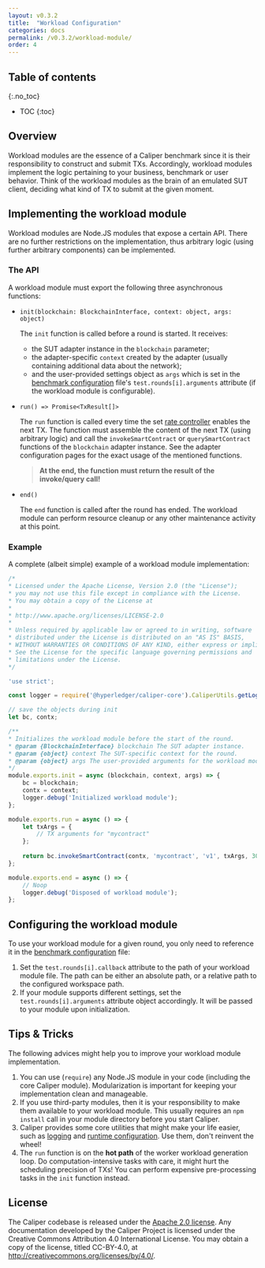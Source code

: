 ```yaml
---
layout: v0.3.2
title:  "Workload Configuration"
categories: docs
permalink: /v0.3.2/workload-module/
order: 4
---
```


## Table of contents
{:.no_toc}

- TOC
{:toc}

## Overview

Workload modules are the essence of a Caliper benchmark since it is their responsibility to construct and submit TXs. Accordingly, workload modules implement the logic pertaining to your business, benchmark or user behavior. Think of the workload modules as the brain of an emulated SUT client, deciding what kind of TX to submit at the given moment.

## Implementing the workload module

Workload modules are Node.JS modules that expose a certain API. There are no further restrictions on the implementation, thus arbitrary logic (using further arbitrary components) can be implemented.

### The API

A workload module must export the following three asynchronous functions:

* `init(blockchain: BlockchainInterface, context: object, args: object)`
  
  The `init` function is called before a round is started. It receives:
  * the SUT adapter instance in the `blockchain` parameter;
  * the adapter-specific `context` created by the adapter (usually containing additional data about the network);
  * and the user-provided settings object as `args` which is set in the [benchmark configuration](./BenchmarkConfiguration.md#benchmark-test-settings) file's `test.rounds[i].arguments` attribute (if the workload module is configurable).
* `run() => Promise<TxResult[]>`

  The `run` function is called every time the set [rate controller](./Rate_Controllers.md) enables the next TX. The function must assemble the content of the next TX (using arbitrary logic) and call the `invokeSmartContract` or `querySmartContract` functions of the `blockchain` adapter instance. See the adapter configuration pages for the exact usage of the mentioned functions.
  > __At the end, the function must return the result of the invoke/query call!__
* `end()`

  The `end` function is called after the round has ended. The workload module can perform resource cleanup or any other maintenance activity at this point.

### Example

A complete (albeit simple) example of a workload module implementation:

```js
/*
* Licensed under the Apache License, Version 2.0 (the "License");
* you may not use this file except in compliance with the License.
* You may obtain a copy of the License at
*
* http://www.apache.org/licenses/LICENSE-2.0
*
* Unless required by applicable law or agreed to in writing, software
* distributed under the License is distributed on an "AS IS" BASIS,
* WITHOUT WARRANTIES OR CONDITIONS OF ANY KIND, either express or implied.
* See the License for the specific language governing permissions and
* limitations under the License.
*/

'use strict';

const logger = require('@hyperledger/caliper-core').CaliperUtils.getLogger('my-module');

// save the objects during init
let bc, contx;

/**
* Initializes the workload module before the start of the round.
* @param {BlockchainInterface} blockchain The SUT adapter instance.
* @param {object} context The SUT-specific context for the round.
* @param {object} args The user-provided arguments for the workload module.
*/
module.exports.init = async (blockchain, context, args) => {
    bc = blockchain;
    contx = context;
    logger.debug('Initialized workload module');
};

module.exports.run = async () => {
    let txArgs = {
        // TX arguments for "mycontract"
    };
    
    return bc.invokeSmartContract(contx, 'mycontract', 'v1', txArgs, 30);
};

module.exports.end = async () => {
    // Noop
    logger.debug('Disposed of workload module');
};
```

## Configuring the workload module

To use your workload module for a given round, you only need to reference it in the [benchmark configuration](./BenchmarkConfiguration.md#benchmark-test-settings) file:
1. Set the `test.rounds[i].callback` attribute to the path of your workload module file. The path can be either an absolute path, or a relative path to the configured workspace path.
2. If your module supports different settings, set the `test.rounds[i].arguments` attribute object accordingly. It will be passed to your module upon initialization.

## Tips & Tricks

The following advices might help you to improve your workload module implementation.

1. You can use (`require`) any Node.JS module in your code (including the core Caliper module). Modularization is important for keeping your implementation clean and manageable.
2. If you use third-party modules, then it is your responsibility to make them available to your workload module. This usually requires an `npm install` call in your module directory before you start Caliper.
3. Caliper provides some core utilities that might make your life easier, such as [logging](./Logging_Control.md) and [runtime configuration](./Runtime_Configuration.md). Use them, don't reinvent the wheel! 
4. The `run` function is on the __hot path__ of the worker workload generation loop. Do computation-intensive tasks with care, it might hurt the scheduling precision of TXs! You can perform expensive pre-processing tasks in the `init` function instead. 

## License
The Caliper codebase is released under the [Apache 2.0 license](./LICENSE.md). Any documentation developed by the Caliper Project is licensed under the Creative Commons Attribution 4.0 International License. You may obtain a copy of the license, titled CC-BY-4.0, at http://creativecommons.org/licenses/by/4.0/.